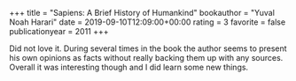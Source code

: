 +++
title = "Sapiens: A Brief History of Humankind"
bookauthor = "Yuval Noah Harari"
date = 2019-09-10T12:09:00+00:00
rating = 3
favorite = false
publicationyear = 2011
+++

Did not love it. During several times in the book the author seems to present his own opinions as facts without really backing them up with any sources. Overall it was interesting though and I did learn some new things.
